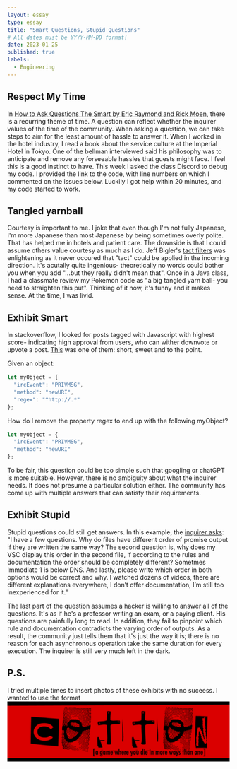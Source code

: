 ```yaml
---
layout: essay
type: essay
title: "Smart Questions, Stupid Questions"
# All dates must be YYYY-MM-DD format!
date: 2023-01-25
published: true
labels:
  - Engineering
---
```




## Respect My Time

In [How to Ask Questions The Smart by Eric Raymond and Rick Moen](http://www.catb.org/esr/faqs/smart-questions.html), there is a recurring theme of time.  A question can reflect whether the inquirer values of the time of the community. When asking a question, we can take steps to aim for the least amount of hassle to answer it. When I worked in the hotel industry, I read a book about the service culture at the Imperial Hotel in Tokyo. One of the bellman interviewed said his philosophy was to anticipate and remove any forseeable hassles that guests might face. I feel this is a good instinct to have. This week I asked the class Discord to debug my code. I provided the link to the code, with line numbers on which I commented on the issues below. Luckily I got help within 20 minutes, and my code started to work.


## Tangled yarnball 

Courtesy is important to me. I joke that even though I'm not fully Japanese, I'm more Japanese than most Japanese by being sometimes overly polite.  That has helped me in hotels and patient care. The  downside is that I could assume others value courtesy as much as I do.  Jeff Bigler's [tact filters](https://www.mit.edu/~jcb/tact.html) was enlightening as it never occured that "tact" could be applied in the incoming direction. It's acutally quite ingenious- theoretically no words could bother you when you add "...but they really didn't mean that".  Once in a Java class, I had a classmate review my Pokemon code as "a big tangled yarn ball- you need to straighten this put". Thinking of it now, it's funny and it makes sense. At the time, I was livid. 

## Exhibit Smart 

In stackoverflow, I looked for posts tagged with Javascript with highest score- indicating high approval from users, who can wither downvote or upvote a post. [This](https://stackoverflow.com/questions/208105/how-do-i-remove-a-property-from-a-javascript-object) was one of them: short, sweet and to the point. 


Given an object:

```javascript
let myObject = {
  "ircEvent": "PRIVMSG",
  "method": "newURI",
  "regex": "^http://.*"
};
```
How do I remove the property regex to end up with the following myObject?
```javascript
let myObject = {
  "ircEvent": "PRIVMSG",
  "method": "newURI"
};
```
To be fair, this question could be too simple such that googling or chatGPT is more suitable. However, there is no ambiguity about what the inquirer needs. It does not presume a particular solution either. The community has come up with multiple answers that can satisfy their requirements. 



## Exhibit Stupid

Stupid questions could still get answers. In this example, the [inquirer asks](https://stackoverflow.com/questions/77883878/different-outputs-in-node-event-loop): "I have a few questions. Why do files have different order of promise output if they are written the same way? The second question is, why does my VSC display this order in the second file, if according to the rules and documentation the order should be completely different? Sometmes Immediate 1 is below DNS. And lastly, please write which order in both options would be correct and why. I watched dozens of videos, there are different explanations everywhere, I don’t offer documentation, I’m still too inexperienced for it." 

The last part of the question assumes a hacker is willing to answer all of the questions. It's as if he's a professor writing an exam, or a paying client. His questions are painfully long to read. In addition, they fail to pinpoint which rule and documentation contradicts the varying order of outputs. As a result, the community just tells them that it's just the way it is; there is no reason for each asynchronous operation take the same duration for every execution. The inquirer is still very much left in the dark.  

## P.S.

I tried multiple times to insert photos of these exhibits with no suceess. I wanted to use the format <img class="img-fluid" src="../img/cotton/cotton-header.png">

